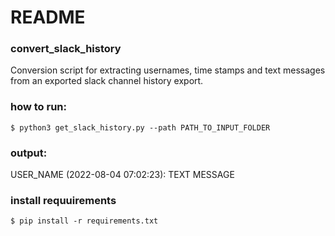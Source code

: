 #  README

### convert_slack_history
Conversion script for extracting usernames, time stamps and text messages from an exported slack channel history export.


### how to run:
`$ python3 get_slack_history.py --path PATH_TO_INPUT_FOLDER`

### output:
USER_NAME (2022-08-04 07:02:23):
TEXT MESSAGE


### install requuirements
`$ pip install -r requirements.txt`
